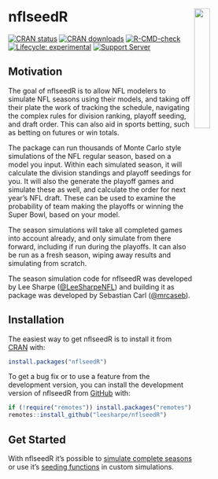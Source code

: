
<!-- README.md is generated from README.Rmd. Please edit that file -->

# **nflseedR** <img src='man/figures/logo.png' align="right" width="25%" min-width="120px"/>

<!-- badges: start -->

[![CRAN
status](https://www.r-pkg.org/badges/version-last-release/nflseedR)](https://CRAN.R-project.org/package=nflseedR)
[![CRAN
downloads](http://cranlogs.r-pkg.org/badges/grand-total/nflseedR)](https://CRAN.R-project.org/package=nflseedR)
[![R-CMD-check](https://github.com/nflverse/nflseedR/workflows/R-CMD-check/badge.svg)](https://github.com/nflverse/nflseedR/actions)
[![Lifecycle:
experimental](https://img.shields.io/badge/lifecycle-experimental-orange.svg)](https://lifecycle.r-lib.org/articles/stages.html#experimental)
[![Support
Server](https://img.shields.io/discord/591914197219016707.svg?color=7289da&label=Discord&logo=discord&style=flat-square)](https://discord.com/invite/5Er2FBnnQa)
<!-- badges: end -->

## Motivation

The goal of nflseedR is to allow NFL modelers to simulate NFL seasons
using their models, and taking off their plate the work of tracking the
schedule, navigating the complex rules for division ranking, playoff
seeding, and draft order. This can also aid in sports betting, such as
betting on futures or win totals.

The package can run thousands of Monte Carlo style simulations of the
NFL regular season, based on a model you input. Within each simulated
season, it will calculate the division standings and playoff seedings
for you. It will also the generate the playoff games and simulate these
as well, and calculate the order for next year’s NFL draft. These can be
used to examine the probability of team making the playoffs or winning
the Super Bowl, based on your model.

The season simulations will take all completed games into account
already, and only simulate from there forward, including if run during
the playoffs. It can also be run as a fresh season, wiping away results
and simulating from scratch.

The season simulation code for nflseedR was developed by Lee Sharpe
([@LeeSharpeNFL](https://twitter.com/leesharpenfl)) and building it as
package was developed by Sebastian Carl
([@mrcaseb](https://twitter.com/mrcaseb)).

## Installation

The easiest way to get nflseedR is to install it from
[CRAN](https://cran.r-project.org/package=nflseedR) with:

``` r
install.packages("nflseedR")
```

To get a bug fix or to use a feature from the development version, you
can install the development version of nflseedR from
[GitHub](https://github.com/nflverse/nflseedR) with:

``` r
if (!require("remotes")) install.packages("remotes")
remotes::install_github("leesharpe/nflseedR")
```

## Get Started

With nflseedR it’s possible to [simulate complete
seasons](https://nflseedr.com/articles/articles/nflsim.html) or use it’s
[seeding
functions](https://nflseedr.com/articles/articles/nflseedR.html) in
custom simulations.
